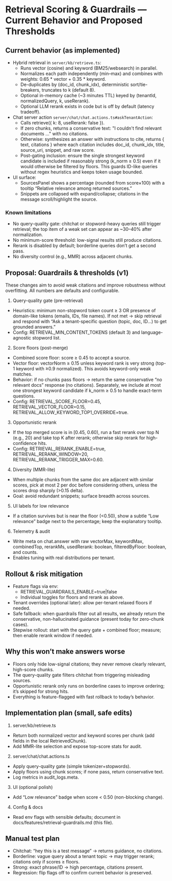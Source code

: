 # Retrieval Scoring & Guardrails — Current Behavior and Proposed Thresholds

## Current behavior (as implemented)
- Hybrid retrieval in `server/kb/retrieve.ts`:
  - Runs vector (cosine) and keyword (BM25/websearch) in parallel.
  - Normalizes each path independently (min–max) and combines with weights: 0.65 * vector + 0.35 * keyword.
  - De-duplicates by (doc_id, chunk_idx), deterministic sort/tie-breakers, truncates to k (default 8).
  - Optional in-memory cache (~3 minutes TTL) keyed by (tenantId, normalizedQuery, k, useRerank).
  - Optional LLM rerank exists in code but is off by default (latency tradeoff).
- Chat server action `server/chat/chat.actions.ts#askTenantAction`:
  - Calls retrieve({ k: 8, useRerank: false }).
  - If zero chunks, returns a conservative text: "I couldn't find relevant documents ..." with no citations.
  - Otherwise: synthesizes an answer with instructions to cite, returns { text, citations } where each citation includes doc_id, chunk_idx, title, source_uri, snippet, and raw score.
  - Post-gating inclusion: ensure the single strongest keyword candidate is included if reasonably strong (k_norm ≥ 0.5) even if it would otherwise be filtered by floors. This guards ID-like queries without regex heuristics and keeps token usage bounded.
- UI surface:
  - SourcesPanel shows a percentage (rounded from score×100) with a tooltip “Relative relevance among returned sources.”
  - Snippets are collapsed with expand/collapse; citations in the message scroll/highlight the source.

### Known limitations
- No query-quality gate: chitchat or stopword-heavy queries still trigger retrieval; the top item of a weak set can appear as ~30–40% after normalization.
- No minimum-score threshold: low-signal results still produce citations.
- Rerank is disabled by default; borderline queries don’t get a second pass.
- No diversity control (e.g., MMR) across adjacent chunks.

## Proposal: Guardrails & thresholds (v1)
These changes aim to avoid weak citations and improve robustness without overfitting. All numbers are defaults and configurable.

1) Query-quality gate (pre-retrieval)
- Heuristics: minimum non-stopword token count ≥ 3 OR presence of domain-like tokens (emails, IDs, file names). If not met → skip retrieval and respond with “Ask a tenant-specific question (topic, doc, ID…) to get grounded answers.”
- Config: RETRIEVAL_MIN_CONTENT_TOKENS (default 3) and language-agnostic stopword list.

2) Score floors (post-merge)
- Combined score floor: score ≥ 0.45 to accept a source.
- Vector floor: vectorNorm ≥ 0.15 unless keyword rank is very strong (top-1 keyword with ≥0.9 normalized). This avoids keyword-only weak matches.
- Behavior: if no chunks pass floors → return the same conservative “no relevant docs” response (no citations). Separately, we include at most one strongest keyword candidate if k_norm ≥ 0.5 to handle exact-term questions.
- Config: RETRIEVAL_SCORE_FLOOR=0.45, RETRIEVAL_VECTOR_FLOOR=0.15, RETRIEVAL_ALLOW_KEYWORD_TOP1_OVERRIDE=true.

3) Opportunistic rerank
- If the top merged score is in [0.45, 0.60), run a fast rerank over top N (e.g., 20) and take top K after rerank; otherwise skip rerank for high-confidence hits.
- Config: RETRIEVAL_RERANK_ENABLE=true, RETRIEVAL_RERANK_WINDOW=20, RETRIEVAL_RERANK_TRIGGER_MAX=0.60.

4) Diversity (MMR-lite)
- When multiple chunks from the same doc are adjacent with similar scores, pick at most 2 per doc before considering others, unless the scores drop sharply (>0.15 delta).
- Goal: avoid redundant snippets; surface breadth across sources.

5) UI labels for low relevance
- If a citation survives but is near the floor (<0.50), show a subtle “Low relevance” badge next to the percentage; keep the explanatory tooltip.

6) Telemetry & audit
- Write meta on chat.answer with raw vectorMax, keywordMax, combinedTop, rerankMs, usedRerank: boolean, filteredByFloor: boolean, and counts.
- Enables tuning with real distributions per tenant.

## Rollout & risk mitigation
- Feature flags via env:
  - RETRIEVAL_GUARDRAILS_ENABLE=true|false
  - Individual toggles for floors and rerank as above.
- Tenant overrides (optional later): allow per-tenant relaxed floors if needed.
- Safe fallback: when guardrails filter out all results, we already return the conservative, non-hallucinated guidance (present today for zero-chunk cases).
- Stepwise rollout: start with the query gate + combined floor; measure; then enable rerank window if needed.

## Why this won’t make answers worse
- Floors only hide low-signal citations; they never remove clearly relevant, high-score chunks.
- The query-quality gate filters chitchat from triggering misleading sources.
- Opportunistic rerank only runs on borderline cases to improve ordering; it’s skipped for strong hits.
- Everything is feature-flagged with fast rollback to today’s behavior.

## Implementation plan (small, safe edits)
1) server/kb/retrieve.ts
- Return both normalized vector and keyword scores per chunk (add fields in the local RetrievedChunk).
- Add MMR-lite selection and expose top-score stats for audit.

2) server/chat/chat.actions.ts
- Apply query-quality gate (simple tokenizer+stopwords).
- Apply floors using chunk scores; if none pass, return conservative text.
- Log metrics in audit_logs.meta.

3) UI (optional polish)
- Add “Low relevance” badge when score < 0.50 (non-blocking change).

4) Config & docs
- Read env flags with sensible defaults; document in docs/features/retrieval-guardrails.md (this file).

## Manual test plan
- Chitchat: “hey this is a test message” → returns guidance, no citations.
- Borderline: vague query about a tenant topic → may trigger rerank; citations only if scores ≥ floors.
- Strong: exact phrase/ID → high percentage, citations present.
- Regression: flip flags off to confirm current behavior is preserved.
